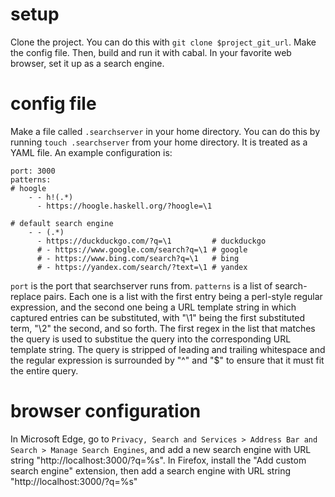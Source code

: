 # setup
Clone the project. You can do this with `git clone $project_git_url`.
Make the config file.
Then, build and run it with cabal.
In your favorite web browser, set it up as a search engine.

# config file
Make a file called `.searchserver` in your home directory. You can do this by running `touch .searchserver` from your home directory.
It is treated as a YAML file. An example configuration is:
```
port: 3000
patterns:
# hoogle      
    - - h!(.*)
      - https://hoogle.haskell.org/?hoogle=\1

# default search engine
    - - (.*)
      - https://duckduckgo.com/?q=\1         # duckduckgo
      # - https://www.google.com/search?q=\1 # google
      # - https://www.bing.com/search?q=\1   # bing
      # - https://yandex.com/search/?text=\1 # yandex
```

`port` is the port that searchserver runs from.
`patterns` is a list of search-replace pairs. Each one is a list with the first entry being a perl-style regular expression, and the second one being a URL template string in which captured entries can be substituted, with "\1" being the first substituted term, "\2" the second, and so forth. The first regex in the list that matches the query is used to substitue the query into the corresponding URL template string.
The query is stripped of leading and trailing whitespace and the regular expression is surrounded by "^" and "$" to ensure that it must fit the entire query.

# browser configuration
In Microsoft Edge, go to `Privacy, Search and Services > Address Bar and Search > Manage Search Engines`, and add a new search engine with URL string "http://localhost:3000/?q=%s".
In Firefox, install the "Add custom search engine" extension, then add a search engine with URL string "http://localhost:3000/?q=%s"

